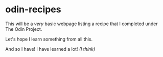 # odin-recipes

This will be a _very_ basic webpage listing a recipe that I completed under The Odin Project.

Let's hope I learn something from all this.

And so I have! I have learned a lot! _(I think)_
